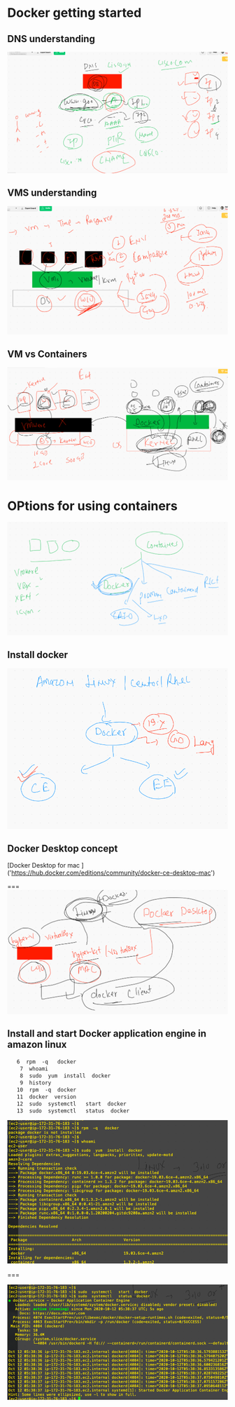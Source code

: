 # Docker getting started 

## DNS understanding 

<img src="dns.png">

## VMS understanding 

<img src="vms.png">

## VM vs Containers

<img src="c1.png">

# OPtions for using containers

<img src="c2.png">

## Install docker 

<img src="dinstall.png">

## Docker Desktop concept 

[Docker Desktop for mac ]  ('https://hub.docker.com/editions/community/docker-ce-desktop-mac')

===
<img src="dd.png">

## Install and start Docker application engine in amazon linux


```
   6  rpm  -q   docker
    7  whoami
    8  sudo  yum  install  docker 
    9  history 
   10  rpm  -q  docker 
   11  docker  version 
   12  sudo  systemctl   start  docker 
   13  sudo  systemctl   status  docker 
```

<img src="dcinstall.png">

===

<img src="dcstart.png">
